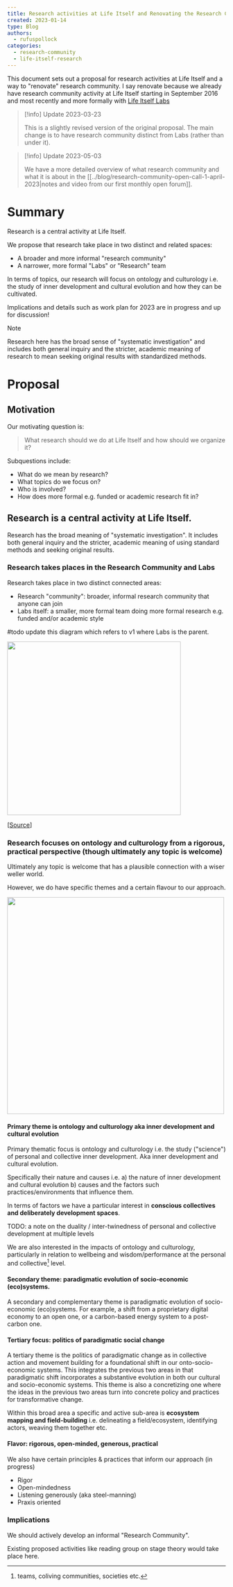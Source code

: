 ```yaml
---
title: Research activities at Life Itself and Renovating the Research Community
created: 2023-01-14
type: Blog
authors:
  - rufuspollock
categories:
  - research-community
  - life-itself-research
---
```


This document sets out a proposal for research activities at Life Itself and a way to "renovate" research community. I say renovate because we already have research community activity at Life Itself starting in September 2016 and most recently and more formally with [Life Itself Labs][labs]

[labs]: https://labs.lifeitself.org/

> [!info] Update 2023-03-23
> 
> This is a slightly revised version of the original proposal. The main change is to have research community distinct from Labs (rather than under it).

> [!info] Update 2023-05-03
> 
> We have a more detailed overview of what research community and what it is about in the [[../blog/research-community-open-call-1-april-2023|notes and video from our first monthly open forum]].

# Summary

Research is a central activity at Life Itself.

We propose that research take place in two distinct and related spaces:

- A broader and more informal "research community"
- A narrower, more formal "Labs" or "Research" team

In terms of topics, our research will focus on ontology and culturology i.e. the study of inner development and cultural evolution and how they can be cultivated.

Implications and details such as work plan for 2023 are in progress and up for discussion!

> [!note] 
> 
> Research here has the broad sense of "systematic investigation" and includes both general inquiry and the stricter, academic meaning of research to mean seeking original results with standardized methods.

# Proposal

## Motivation

Our motivating question is:

> What research should we do at Life Itself and how should we organize it?

Subquestions include:

- What do we mean by research?
- What topics do we focus on?
- Who is involved?
- How does more formal e.g. funded or academic research fit in?

## Research is a central activity at Life Itself. 

Research has the broad meaning of "systematic investigation". It includes both general inquiry and the stricter, academic meaning of using standard methods and seeking original results.

### Research takes places in the Research Community and Labs

Research takes place in two distinct connected areas:

- Research "community": broader, informal research community that anyone can join
- Labs itself: a smaller, more formal team doing more formal research e.g. funded and/or academic style

#todo update this diagram which refers to v1 where Labs is the parent.

<img src="https://user-images.githubusercontent.com/180658/212433169-9b72a932-9cc4-48b9-a34e-65e9662b7678.png" height="400" />

[[Source](https://app.excalidraw.com/l/9u8crB2ZmUo/A2ZrzcbF90k)]

### Research focuses on ontology and culturology from a rigorous, practical perspective (though ultimately any topic is welcome)

Ultimately any topic is welcome that has a plausible connection with a wiser weller world.

However, we do have specific themes and a certain flavour to our approach.

<img src="https://user-images.githubusercontent.com/180658/212432819-00475aad-cb94-4fbe-b90f-4357f0a5d394.png" height="500" />

#### Primary theme is ontology and culturology aka inner development and cultural evolution

Primary thematic focus is ontology and culturology i.e. the study ("science") of personal and collective inner development. Aka inner development and cultural evolution.

Specifically their nature and causes i.e. a) the nature of inner development and cultural evolution b) causes and the factors such practices/environments that influence them.

In terms of factors we have a particular interest in **conscious collectives and deliberately development spaces**.

TODO: a note on the duality / inter-twinedness of personal and collective development at multiple levels

We are also interested in the impacts of ontology and culturology, particularly in relation to wellbeing and wisdom/performance at the personal and collective[^1] level.

[^1]: teams, coliving communities, societies etc.

#### Secondary theme: paradigmatic evolution of socio-economic (eco)systems.

A secondary and complementary theme is paradigmatic evolution of socio-economic (eco)systems. For example, a shift from a proprietary digital economy to an open one, or a carbon-based energy system to a post-carbon one.

#### Tertiary focus: politics of paradigmatic social change

A tertiary theme is the politics of paradigmatic change as in collective action and movement building for a foundational shift in our onto-socio-economic systems. This integrates the previous two areas in that paradigmatic shift incorporates a substantive evolution in both our cultural and socio-economic systems. This theme is also a concretizing one where the ideas in the previous two areas turn into concrete policy and practices for transformative change.
 
Within this broad area a specific and active sub-area is **ecosystem mapping and field-building** i.e. delineating a field/ecosystem, identifying actors, weaving them together etc.

#### Flavor: rigorous, open-minded, generous, practical

We also have certain principles & practices that inform our approach (in progress)

- Rigor
- Open-mindedness
- Listening generously (aka steel-manning)
- Praxis oriented

### Implications

We should actively develop an informal "Research Community".

Existing proposed activities like reading group on stage theory would take place here.